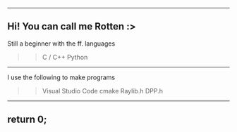 ------------------------
Hi! You can call me Rotten :>
------
Still a beginner with the ff. languages
>> C / C++
>> Python
------
I use the following to make programs
>> Visual Studio Code
>> cmake
>> Raylib.h
>> DPP.h
------
return 0;
------------------------
